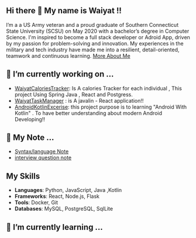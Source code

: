 ## Hi there 👋 My name is Waiyat !!

I’m a a US Army veteran and a proud graduate of Southern Connecticut State University (SCSU) on May 2020 with a bachelor’s degree in Computer Science. 
I'm inspired to become a full stack developer or Adroid App, driven by my passion for problem-solving and innovation. 
My experiences in the military and tech industry have made me into a resilient, detail-oriented, teamwork and continuous learning.
[More About Me](https://waiyathamdani.github.io/index.html)

## 🔭 I’m currently working on ...
- [WaiyatCaloriesTracker](https://github.com/WaiyatHamdani/WaiyatCalorieTracker): Is A calories Tracker for each individual , This project Using Spring Java , React and Postgress.
- [WaiyatTaskManager](https://github.com/WaiyatHamdani/TaskManagerWH) : is A javalin - React application!!
- [AndroidKotlinExcerise](https://github.com/WaiyatHamdani/AndroidKotlinExerciseProject): this project purpose is to learning "Android With Kotlin" . To have better understanding about modern Android Developing!!
  
## 📝 My Note ...
- [Syntax/language Note](https://github.com/WaiyatHamdani/WaiyatNote/blob/main/Note/Mynote/Mynote.md)
- [interview question note](https://github.com/WaiyatHamdani/WaiyatNote/blob/main/Note/InterviewQuestion/InterviewQuestion.md)

## My Skills
- **Languages**: Python, JavaScript, Java ,Kotlin
- **Frameworks**: React, Node.js, Flask
- **Tools**: Docker, Git
- **Databases**: MySQL, PostgreSQL, SqlLite


## 🌱 I’m currently learning ...


  
<!--
**WaiyatHamdani/WaiyatHamdani** is a ✨ _special_ ✨ repository because its `README.md` (this file) appears on your GitHub profile.


- 🌱 I’m currently learning ...
- 👯 I’m looking to collaborate on ...
- 🤔 I’m looking for help with ...
- 💬 Ask me about ...
- 📫 How to reach me: ...
- 😄 Pronouns: ...
- ⚡ Fun fact: ...
-->
